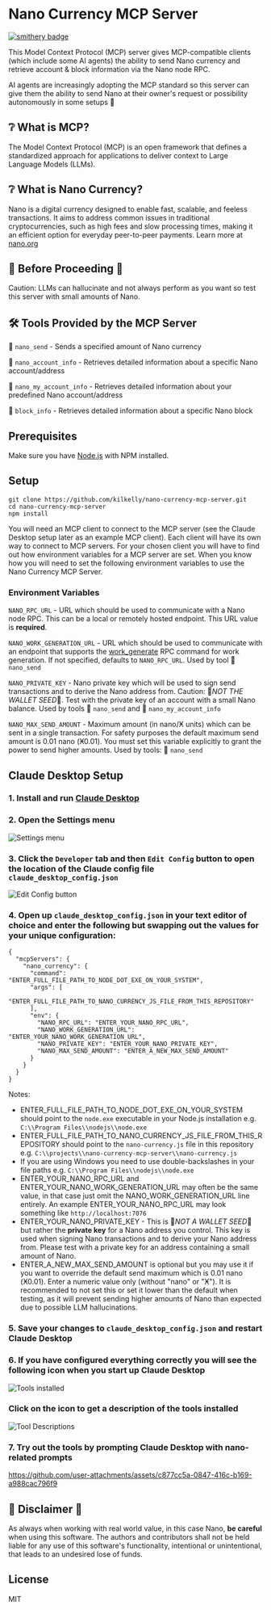 # Nano Currency MCP Server
[![smithery badge](https://smithery.ai/badge/@kilkelly/nano-currency-mcp-server)](https://smithery.ai/server/@kilkelly/nano-currency-mcp-server)

This Model Context Protocol (MCP) server gives MCP-compatible clients (which include some AI agents) the ability to send Nano currency and retrieve account & block information via the Nano node RPC.

AI agents are increasingly adopting the MCP standard so this server can give them the ability to send Nano at their owner's request or possibility autonomously in some setups 🤖

## ❔ What is MCP?

The Model Context Protocol (MCP) is an open framework that defines a standardized approach for applications to deliver context to Large Language Models (LLMs).

## ❔ What is Nano Currency?

Nano is a digital currency designed to enable fast, scalable, and feeless transactions. It aims to address common issues in traditional cryptocurrencies, such as high fees and slow processing times, making it an efficient option for everyday peer-to-peer payments. Learn more at [nano.org](https://nano.org)

## 🚨 Before Proceeding 🚨

Caution: LLMs can hallucinate and not always perform as you want so test this server with small amounts of Nano.

## 🛠️ Tools Provided by the MCP Server

🔧 `nano_send` - Sends a specified amount of Nano currency

🔧 `nano_account_info` - Retrieves detailed information about a specific Nano account/address

🔧 `nano_my_account_info` - Retrieves detailed information about your predefined Nano account/address

🔧 `block_info` - Retrieves detailed information about a specific Nano block

## Prerequisites

Make sure you have [Node.js](https://nodejs.org/) with NPM installed. 

## Setup

```
git clone https://github.com/kilkelly/nano-currency-mcp-server.git
cd nano-currency-mcp-server
npm install
```



You will need an MCP client to connect to the MCP server (see the Claude Desktop setup later as an example MCP client). Each client will have its own way to connect to MCP servers. For your chosen client you will have to find out how environment variables for a MCP server are set. When you know how you will need to set the following environment variables to use the Nano Currency MCP Server.

### Environment Variables

`NANO_RPC_URL` - URL which should be used to communicate with a Nano node RPC. This can be a local or remotely hosted endpoint.
This URL value is **required**.

`NANO_WORK_GENERATION_URL` - URL which should be used to communicate with an endpoint that supports the [work_generate](https://docs.nano.org/commands/rpc-protocol/#work_generate) RPC command for work generation. If not specified, defaults to `NANO_RPC_URL`. Used by tool 🔧 `nano_send`

`NANO_PRIVATE_KEY` - Nano private key which will be used to sign send transactions and to derive the Nano address from. Caution: 🚨*NOT THE WALLET SEED*🚨. Test with the private key of an account with a small Nano balance. Used by tools 🔧 `nano_send` and 🔧 `nano_my_account_info`

`NANO_MAX_SEND_AMOUNT` - Maximum amount (in nano/Ӿ units) which can be sent in a single transaction. For safety purposes the default maximum send amount is 0.01 nano (Ӿ0.01). You must set this variable explicitly to grant the power to send higher amounts. Used by tools: 🔧 `nano_send`

## Claude Desktop Setup

### 1. Install and run [Claude Desktop](https://claude.ai/download)


### 2. Open the Settings menu

![Settings menu](assets/claude-desktop-settings-in-menu.png)


### 3. Click the `Developer` tab and then `Edit Config` button to open the location of the Claude config file `claude_desktop_config.json`

![Edit Config button](assets/claude-desktop-edit-config-button.png)


### 4. Open up `claude_desktop_config.json` in your text editor of choice and enter the following but swapping out the values for your unique configuration:

```
{
  "mcpServers": {
    "nano_currency": {
      "command": "ENTER_FULL_FILE_PATH_TO_NODE_DOT_EXE_ON_YOUR_SYSTEM",
      "args": [
        "ENTER_FULL_FILE_PATH_TO_NANO_CURRENCY_JS_FILE_FROM_THIS_REPOSITORY"
      ],
      "env": {
        "NANO_RPC_URL": "ENTER_YOUR_NANO_RPC_URL",
        "NANO_WORK_GENERATION_URL": "ENTER_YOUR_NANO_WORK_GENERATION_URL",
        "NANO_PRIVATE_KEY": "ENTER_YOUR_NANO_PRIVATE_KEY",
        "NANO_MAX_SEND_AMOUNT": "ENTER_A_NEW_MAX_SEND_AMOUNT"
      }      
    }    
  }
}
```

Notes:

- ENTER_FULL_FILE_PATH_TO_NODE_DOT_EXE_ON_YOUR_SYSTEM should point to the `node.exe` executable in your Node.js installation e.g. `C:\\Program Files\\nodejs\\node.exe`
- ENTER_FULL_FILE_PATH_TO_NANO_CURRENCY_JS_FILE_FROM_THIS_REPOSITORY should point to the `nano-currency.js` file in this repository e.g. `C:\\projects\\nano-currency-mcp-server\\nano-currency.js`
- If you are using Windows you need to use double-backslashes in your file paths e.g. `C:\\Program Files\\nodejs\\node.exe`
- ENTER_YOUR_NANO_RPC_URL and ENTER_YOUR_NANO_WORK_GENERATION_URL may often be the same value, in that case just omit the NANO_WORK_GENERATION_URL line entirely. An example ENTER_YOUR_NANO_RPC_URL may look something like `http://localhost:7076`
- ENTER_YOUR_NANO_PRIVATE_KEY - This is 🚨*NOT A WALLET SEED*🚨 but rather the **private key** for a Nano address you control. This key is used when signing Nano transactions and to derive your Nano address from. Please test with a private key for an address containing a small amount of Nano.
- ENTER_A_NEW_MAX_SEND_AMOUNT is optional but you may use it if you want to override the default send maximum which is 0.01 nano (Ӿ0.01). Enter a numeric value only (without "nano" or "Ӿ"). It is recommended to not set this or set it lower than the default when testing, as it will prevent sending higher amounts of Nano than expected due to possible LLM hallucinations.


### 5. Save your changes to `claude_desktop_config.json` and restart Claude Desktop

### 6. If you have configured everything correctly you will see the following icon when you start up Claude Desktop

![Tools installed](assets/claude-desktop-tools-installed.png)

### Click on the icon to get a description of the tools installed

![Tool Descriptions](assets/claude-desktop-tool-descriptions.png)

### 7. Try out the tools by prompting Claude Desktop with nano-related prompts

https://github.com/user-attachments/assets/c877cc5a-0847-416c-b169-a988cac796f9

## 🚨 Disclaimer 🚨
As always when working with real world value, in this case Nano, **be careful** when using this software. The authors and contributors shall not be held liable for any use of this software's functionality, intentional or unintentional, that leads to an undesired lose of funds.

## License
MIT
